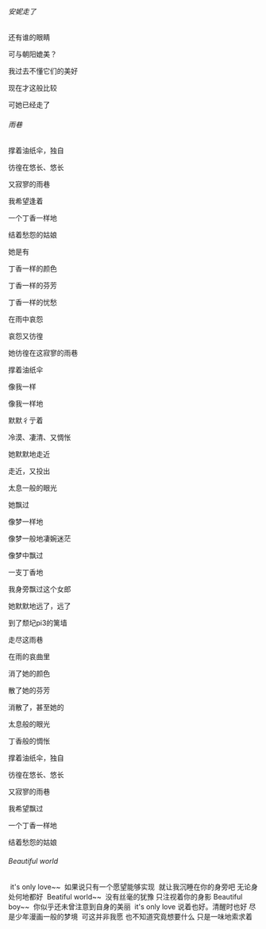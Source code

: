 ###### 安妮走了

还有谁的眼睛

可与朝阳媲美？

我过去不懂它们的美好

现在才这般比较

可她已经走了



###### 雨巷

撑着油纸伞，独自

彷徨在悠长、悠长

又寂寥的雨巷

我希望逢着

一个丁香一样地

结着愁怨的姑娘

她是有

丁香一样的颜色

丁香一样的芬芳

丁香一样的忧愁

在雨中哀怨

哀怨又彷徨

她彷徨在这寂寥的雨巷

撑着油纸伞

像我一样

像我一样地

默默彳亍着

冷漠、凄清、又惆怅

她默默地走近

走近，又投出

太息一般的眼光

她飘过

像梦一样地

像梦一般地凄婉迷茫

像梦中飘过

一支丁香地

我身旁飘过这个女郎

她默默地远了，远了

到了颓圮pi3的篱墙

走尽这雨巷

在雨的哀曲里

消了她的颜色

散了她的芬芳

消散了，甚至她的

太息般的眼光

丁香般的惆怅

撑着油纸伞，独自

彷徨在悠长、悠长

又寂寥的雨巷

我希望飘过

一个丁香一样地

结着愁怨的姑娘



###### Beautiful world

​		it's only love~~
​		如果说只有一个愿望能够实现
​		就让我沉睡在你的身旁吧   无论身处何地都好
​		Beatiful world~~
​		没有丝毫的犹豫  只注视着你的身影
​		Beautiful boy~~
​		你似乎还未曾注意到自身的美丽
​		it's only love
​		说着也好。清醒时也好   尽是少年漫画一般的梦境
​		可这并非我愿
​		也不知道究竟想要什么   只是一味地索求着
​		
